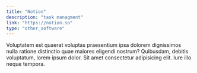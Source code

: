 ```yaml
---
title: "Notion"
description: "task managment"
link: "https://notion.so"
type: "other_software"
---
```


Voluptatem est quaerat voluptas praesentium ipsa dolorem dignissimos nulla ratione distinctio quae maiores eligendi nostrum? Quibusdam, debitis voluptatum, lorem ipsum dolor. Sit amet consectetur adipisicing elit. Iure illo neque tempora.